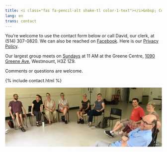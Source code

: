 ```yaml
---
title: <i class="fas fa-pencil-alt shake-tl color-1-text"></i>&nbsp; Contact Us &nbsp;<i class="fas fa-phone shake-bottom color-1-dark-text"></i>
lang: en
trans: contact
---
```

You’re welcome to use the <i class="fas fa-pencil-alt color-1-text"></i> contact form below or call David, our clerk, at <i class="fas fa-phone color-1-dark-text"></i> (514) 307-0820. We can also be reached on [Facebook](https://www.facebook.com/MontrealQuakers/). Here is our [Privacy Policy](/privacy.html). 

Our largest group meets on [Sundays](/directions.html) at 11 AM at the Greene Centre, [1090 Greene Ave](/directions.html), Westmount, H3Z 1Z9.

Comments or questions are welcome.

{% include contact.html %}

<picture>
  <source srcset="/assets/images/circle_group_cropped.webp" type="image/webp">
  <source srcset="/assets/images/circle_group_cropped.jpeg" type="image/jpg">
  <img src="/assets/images/circle_group_cropped.webp" class="img_center100" alt="Group in a circle">
</picture>
